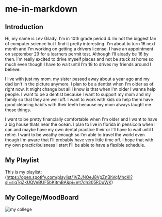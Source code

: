 # me-in-markdown
## Introduction
  Hi, my name is Lev Gilady. I'm in 10th grade period 4. Im not the biggest fan of computer science but I find it pretty interesting. 
I'm about to turn 16 next month and I'm working on getting a drivers license. I have an appointment on september 29 for a learners permit test. Although I'll aleady be 16 by then. I'm really excited to drive myself places and not be stuck at home so much even though I have to wait until I'm 18 to drives my friends around I believe. 

I live with just my mom. my sister passed away about a year ago and my dad isn't in the picture anymore.
I plan to be a dentist when I'm older as of right now. It might change but all I know is that when I'm older I wanna help people. I want to be a dentist because I want to support my mom and my family so that they are well off. I want to work with kids do help them have good cleaning habits with their teeth because my mom always taught me those things. 

I want to be pretty financially comfortable when I'm older and I want to have a big house thats near the ocean. I plan to live in florida in pensicola when I can and maybe have my own dental practice their or I'll have to wait until I retire. I want to be weathy enough so I'm able to travel the world even though I'm aware that I'll probably have very little time off. I hope that with my own practic/buisness I start I'll be able to have a flexible schedule. 


## My Playlist
This is my playlist:(https://open.spotify.com/playlist/1VZJNOeJ8VpZnBhVqMhcKl?si=siqTqZkUQVeBUF5bKitmBA&pi=mt7dh305RDuWK)
## My College/MoodBoard
![my college](https://docs.google.com/presentation/d/1x9c_ENEDTSdLnfjjDWTnt3IFeJaZR01KgHaRIjIkAOQ/edit?slide=id.p#slide=id.p) 